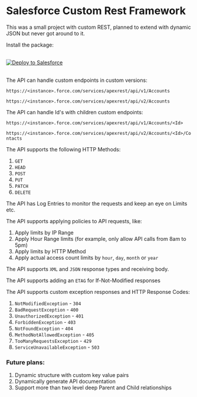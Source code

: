 # Salesforce Custom Rest Framework

This was a small project with custom REST, planned to extend with dynamic JSON but never got around to it.

Install the package:

<br/>

<a href="https://githubsfdeploy.herokuapp.com?owner=tiaanswart&repo=SFRestFramework&ref=master">
  <img alt="Deploy to Salesforce"
       src="https://raw.githubusercontent.com/afawcett/githubsfdeploy/master/deploy.png">
</a>

<br/>
<br/>

The API can handle custom endpoints in custom versions:

`https://<instance>.force.com/services/apexrest/api/v1/Accounts`

`https://<instance>.force.com/services/apexrest/api/v2/Accounts`

The API can handle Id's with children custom endpoints:

`https://<instance>.force.com/services/apexrest/api/v1/Accounts/<Id>`

`https://<instance>.force.com/services/apexrest/api/v2/Accounts/<Id>/Contacts`

The API supports the following HTTP Methods:

1. `GET`
1. `HEAD`
1. `POST`
1. `PUT`
1. `PATCH`
1. `DELETE`

The API has Log Entries to monitor the requests and keep an eye on Limits etc.

The API supports applying policies to API requests, like:

1. Apply limits by IP Range
1. Apply Hour Range limits (for example, only allow API calls from 8am to 5pm)
1. Apply limits by HTTP Method
1. Apply actual access count limits by `hour`, `day`, `month` or `year`

The API supports `XML` and `JSON` response types and receiving body.

The API supports adding an `ETAG` for If-Not-Modified responses

The API supports custom exception responses and HTTP Response Codes:

1. `NotModifiedException`          - `304`
1. `BadRequestException`           - `400`
1. `UnauthorizedException`         - `401`
1. `ForbiddenException`            - `403`
1. `NotFoundException`             - `404`
1. `MethodNotAllowedException`     - `405`
1. `TooManyRequestsException`      - `429`
1. `ServiceUnavailableException`   - `503`

### Future plans:

1. Dynamic structure with custom key value pairs
1. Dynamically generate API documentation
1. Support more than two level deep Parent and Child relationships